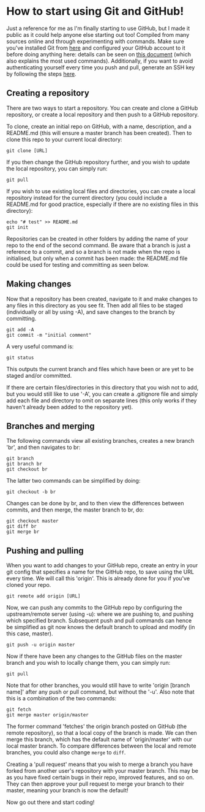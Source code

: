 # How to start using Git and GitHub!
Just a reference for me as I'm finally starting to use GitHub, but I made it public as it could help anyone else starting out too! Compiled from many sources online and through experimenting with commands. Make sure you've installed Git from [here](https://git-scm.com/downloads) and configured your GitHub account to it before doing anything here: details can be seen on [this document](https://services.github.com/on-demand/downloads/github-git-cheat-sheet.pdf) (which also explains the most used commands). Additionally, if you want to avoid authenticating yourself every time you push and pull, generate an SSH key by following the steps [here](https://help.github.com/articles/connecting-to-github-with-ssh/).

## Creating a repository

There are two ways to start a repository. You can create and clone a GitHub repository, or create a local repository and then push to a GitHub repository.  

To clone, create an initial repo on GitHub, with a name, description, and a README.md (this will ensure a master branch has been created). Then to clone this repo to your current local directory:
```
git clone [URL]
```
If you then change the GitHub repository further, and you wish to update the local repository, you can simply run:
```
git pull
```
If you wish to use existing local files and directories, you can create a local repository instead for the current directory (you could include a README.md for good practice, especially if there are no existing files in this directory):
```
echo "# test" >> README.md
git init
```
Repositories can be created in other folders by adding the name of your repo to the end of the second command. Be aware that a branch is just a reference to a commit, and so a branch is not made when the repo is initialised, but only when a commit has been made: the README.md file could be used for testing and committing as seen below.
## Making changes
Now that a repository has been created, navigate to it and make changes to any files in this directory as you see fit. Then add all files to be staged (individually or all by using -A), and save changes to the branch by committing. 
```
git add -A
git commit -m "initial comment"
```
A very useful command is:
```
git status
```
This outputs the current branch and files which have been or are yet to be staged and/or committed.  

If there are certain files/directories in this directory that you wish not to add, but you would still like to use '-A', you can create a .gitignore file and simply add each file and directory to omit on separate lines (this only works if they haven't already been added to the repository yet).
## Branches and merging
The following commands view all existing branches, creates a new branch 'br', and then navigates to br:
```
git branch
git branch br
git checkout br
```
The latter two commands can be simplified by doing:
``` 
git checkout -b br 
```
Changes can be done by br, and to then view the differences between commits, and then merge, the master branch to br, do:
```
git checkout master
git diff br
git merge br
```
## Pushing and pulling
When you want to add changes to your GitHub repo, create an entry in your git config that specifies a name for the GitHub repo, to save using the URL every time. We will call this 'origin'. This is already done for you if you've cloned your repo.
```
git remote add origin [URL]
```
Now, we can push any commits to the GitHub repo by configuring the upstream/remote server (using -u): where we are pushing to, and pushing which specified branch. Subsequent push and pull commands can hence be simplified as git now knows the default branch to upload and modify (in this case, master).
```
git push -u origin master
```
Now if there have been any changes to the GitHub files on the master branch and you wish to locally change them, you can simply run:
```
git pull
```
Note that for other branches, you would still have to write 'origin [branch name]' after any push or pull command, but without the '-u'. Also note that this is a combination of the two commands:
```
git fetch
git merge master origin/master
```
The former command 'fetches' the origin branch posted on GitHub (the remote repository), so that a local copy of the branch is made. We can then merge this branch, which has the default name of 'origin/master' with our local master branch. To compare differences between the local and remote branches, you could also change ```merge``` to ```diff```. 

Creating a 'pull request' means that you wish to merge a branch you have forked from another user's repository with your master branch. This may be as you have fixed certain bugs in their repo, improved features, and so on. They can then approve your pull request to merge your branch to their master, meaning your branch is now the default!

Now go out there and start coding!

